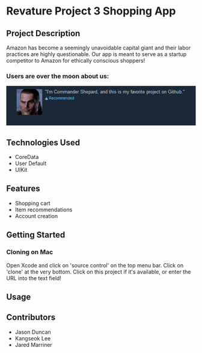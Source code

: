 # Revature Project 3 Shopping App

## Project Description
Amazon has become a seemingly unavoidable capital giant and their labor practices are highly questionable. Our app is meant to serve as a startup competitor to Amazon for ethically conscious shoppers!

### Users are over the moon about us:

![User review](/images/CommanderShepard.PNG)

## Technologies Used
- CoreData
- User Default
- UIKit

## Features
- Shopping cart
- Item recommendations
- Account creation

## Getting Started
### Cloning on Mac
Open Xcode and click on 'source control' on the top menu bar. Click on 'clone' at the very bottom.
Click on this project if it's available, or enter the URL into the text field!
## Usage

## Contributors
- Jason Duncan
- Kangseok Lee
- Jared Marriner
